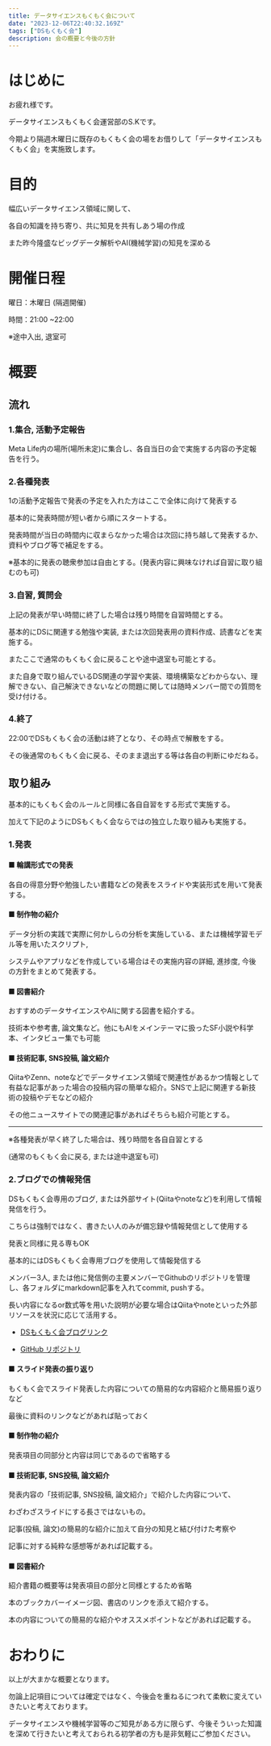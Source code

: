 ```yaml
---
title: データサイエンスもくもく会について
date: "2023-12-06T22:40:32.169Z"
tags: ["DSもくもく会"]
description: 会の概要と今後の方針
---
```

# はじめに
お疲れ様です。

データサイエンスもくもく会運営部のS.Kです。

今期より隔週木曜日に既存のもくもく会の場をお借りして「データサイエンスもくもく会」を実施致します。

# 目的
幅広いデータサイエンス領域に関して、 

各自の知識を持ち寄り、共に知見を共有しあう場の作成 

また昨今隆盛なビッグデータ解析やAI(機械学習)の知見を深める 

# 開催日程
曜日：木曜日 (隔週開催) 

時間：21:00 ~22:00 

※途中入出, 退室可 

# 概要

## 流れ

### 1.集合, 活動予定報告 
Meta Life内の場所(場所未定)に集合し、各自当日の会で実施する内容の予定報告を行う。 

 

### 2.各種発表 
1の活動予定報告で発表の予定を入れた方はここで全体に向けて発表する 

基本的に発表時間が短い者から順にスタートする。 

発表時間が当日の時間内に収まらなかった場合は次回に持ち越して発表するか、資料やブログ等で補足をする。 
 

※基本的に発表の聴衆参加は自由とする。(発表内容に興味なければ自習に取り組むのも可) 


### 3.自習, 質問会 

上記の発表が早い時間に終了した場合は残り時間を自習時間とする。 

基本的にDSに関連する勉強や実装, または次回発表用の資料作成、読書などを実施する。 

またここで通常のもくもく会に戻ることや途中退室も可能とする。 

 

また自身で取り組んでいるDS関連の学習や実装、環境構築などわからない、理解できない、自己解決できないなどの問題に関しては随時メンバー間での質問を受け付ける。 


### 4.終了 
22:00でDSもくもく会の活動は終了となり、その時点で解散をする。 

その後通常のもくもく会に戻る、そのまま退出する等は各自の判断にゆだねる。 

## 取り組み 
基本的にもくもく会のルールと同様に各自自習をする形式で実施する。 

加えて下記のようにDSもくもく会ならではの独立した取り組みも実施する。 

### 1.発表 

#### ■ 輪講形式での発表 

各自の得意分野や勉強したい書籍などの発表をスライドや実装形式を用いて発表する。 

#### ■ 制作物の紹介 

データ分析の実践で実際に何かしらの分析を実施している、または機械学習モデル等を用いたスクリプト, 

システムやアプリなどを作成している場合はその実施内容の詳細, 進捗度, 今後の方針をまとめて発表する。 

#### ■ 図書紹介 

おすすめのデータサイエンスやAIに関する図書を紹介する。 

技術本や参考書, 論文集など。他にもAIをメインテーマに扱ったSF小説や科学本、インタビュー集でも可能 

#### ■ 技術記事, SNS投稿, 論文紹介 

QiitaやZenn、noteなどでデータサイエンス領域で関連性があるかつ情報として有益な記事があった場合の投稿内容の簡単な紹介。SNSで上記に関連する新技術の投稿やデモなどの紹介 

その他ニュースサイトでの関連記事があればそちらも紹介可能とする。 

---- 

※各種発表が早く終了した場合は、残り時間を各自自習とする 

(通常のもくもく会に戻る, または途中退室も可) 

### 2.ブログでの情報発信 

DSもくもく会専用のブログ, または外部サイト(Qiitaやnoteなど)を利用して情報発信を行う。 

こちらは強制ではなく、書きたい人のみが備忘録や情報発信として使用する 

発表と同様に見る専もOK 
 

基本的にはDSもくもく会専用ブログを使用して情報発信する 

メンバー3人, または他に発信側の主要メンバーでGithubのリポジトリを管理し、各フォルダにmarkdown記事を入れてcommit, pushする。 
  

長い内容になるor数式等を用いた説明が必要な場合はQiitaやnoteといった外部リソースを状況に応じて活用する。 

- [DSもくもく会ブログリンク](https://happy-flower-0b6c95b10.4.azurestaticapps.net/)

- [GitHub リポジトリ](https://github.com/ghostfm3/DS_mokumoku_blog)
  

#### ■ スライド発表の振り返り 

もくもく会でスライド発表した内容についての簡易的な内容紹介と簡易振り返りなど 

最後に資料のリンクなどがあれば貼っておく 

#### ■ 制作物の紹介 

発表項目の同部分と内容は同じであるので省略する 

#### ■ 技術記事, SNS投稿, 論文紹介 

発表内容の「技術記事, SNS投稿, 論文紹介」で紹介した内容について、 

わざわざスライドにする長さではないもの。 

記事(投稿, 論文)の簡易的な紹介に加えて自分の知見と結び付けた考察や 

記事に対する純粋な感想等があれば記載する。 

#### ■  図書紹介 

紹介書籍の概要等は発表項目の部分と同様とするため省略 

本のブックカバーイメージ図、書店のリンクを添えて紹介する。 

本の内容についての簡易的な紹介やオススメポイントなどがあれば記載する。 

# おわりに
以上が大まかな概要となります。

勿論上記項目については確定ではなく、今後会を重ねるにつれて柔軟に変えていきたいと考えております。

データサイエンスや機械学習等のご知見がある方に限らず、今後そういった知識を深めて行きたいと考えておられる初学者の方も是非気軽にご参加ください。